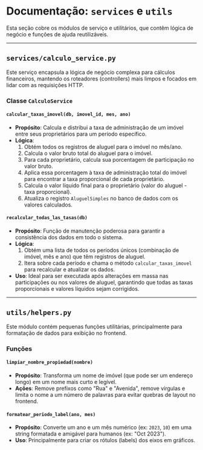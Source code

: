 # Documentação: `services` e `utils`

Esta seção cobre os módulos de serviço e utilitários, que contêm lógica de negócio e funções de ajuda reutilizáveis.

---

## `services/calculo_service.py`

Este serviço encapsula a lógica de negócio complexa para cálculos financeiros, mantendo os roteadores (controllers) mais limpos e focados em lidar com as requisições HTTP.

### Classe `CalculoService`

#### `calcular_taxas_imovel(db, imovel_id, mes, ano)`

-   **Propósito**: Calcula e distribui a taxa de administração de um imóvel entre seus proprietários para um período específico.
-   **Lógica**:
    1.  Obtém todos os registros de aluguel para o imóvel no mês/ano.
    2.  Calcula o valor bruto total do aluguel para o imóvel.
    3.  Para cada proprietário, calcula sua porcentagem de participação no valor bruto.
    4.  Aplica essa porcentagem à taxa de administração total do imóvel para encontrar a taxa proporcional de cada proprietário.
    5.  Calcula o valor líquido final para o proprietário (valor do aluguel - taxa proporcional).
    6.  Atualiza o registro `AluguelSimples` no banco de dados com os valores calculados.

#### `recalcular_todas_las_tasas(db)`

-   **Propósito**: Função de manutenção poderosa para garantir a consistência dos dados em todo o sistema.
-   **Lógica**:
    1.  Obtém uma lista de todos os períodos únicos (combinação de imóvel, mês e ano) que têm registros de aluguel.
    2.  Itera sobre cada período e chama o método `calcular_taxas_imovel` para recalcular e atualizar os dados.
-   **Uso**: Ideal para ser executada após alterações em massa nas participações ou nos valores de aluguel, garantindo que todas as taxas proporcionais e valores líquidos sejam corrigidos.

---

## `utils/helpers.py`

Este módulo contém pequenas funções utilitárias, principalmente para formatação de dados para exibição no frontend.

### Funções

#### `limpiar_nombre_propiedad(nombre)`

-   **Propósito**: Transforma um nome de imóvel (que pode ser um endereço longo) em um nome mais curto e legível.
-   **Ações**: Remove prefixos como "Rua" e "Avenida", remove vírgulas e limita o nome a um número de palavras para evitar quebras de layout no frontend.

#### `formatear_periodo_label(ano, mes)`

-   **Propósito**: Converte um ano e um mês numérico (ex: `2023`, `10`) em uma string formatada e amigável para humanos (ex: "Oct 2023").
-   **Uso**: Principalmente para criar os rótulos (labels) dos eixos em gráficos.
